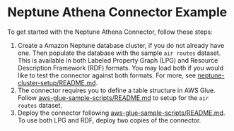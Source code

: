 # Neptune Athena Connector Example

To get started with the Neptune Athena Connector, follow these steps:

1. Create a Amazon Neptune database cluster, if you do not already have one. Then populate the database with the sample `air routes` dataset. This is available in both Labeled Property Graph (LPG) and Resource Description Framework (RDF) formats. You may load both if you would like to test the connector against both formats. For more, see [neptune-cluster-setup/README.md](neptune-cluster-setup/README.md).
2. The connector requires you to define a table structure in AWS Glue. Follow [aws-glue-sample-scripts/README.md](aws-glue-sample-scripts/README.md) to setup for the `air routes` dataset.
3. Deploy the connector following [aws-glue-sample-scripts/README.md](aws-glue-sample-scripts/README.md). To use both LPG and RDF, deploy two copies of the connector.
   
